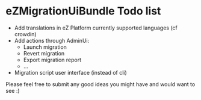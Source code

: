 # eZMigrationUiBundle Todo list

- Add translations in eZ Platform currently supported languages (cf crowdin)
- Add actions through AdminUi:
    - Launch migration
    - Revert migration
    - Export migration report
    - ...
- Migration script user interface (instead of cli)

Please feel free to submit any good ideas you might have and would want to see :)
